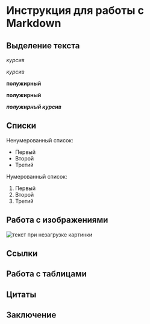 # Инструкция для работы с Markdown

## Выделение текста

*курсив*

_курсив_

**полужирный**

__полужирный__

*__полужирный курсив__*

## Списки

Ненумерованный список:

* Первый
* Второй
* Третий

Нумерованный список:

1. Первый
2. Второй
3. Третий

## Работа с изображениями

![текст при незагрузке картинки](Night.jpg)

## Сcылки

## Работа с таблицами

## Цитаты 

## Заключение

